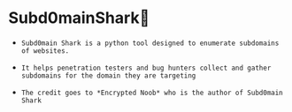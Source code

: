 # Subd0mainShark🦈
* `Subd0main Shark is a python tool designed to enumerate subdomains of websites.`

* `It helps penetration testers and bug hunters collect and gather subdomains for the domain they are targeting`

* `The credit goes to *Encrypted Noob* who is the author of Subd0main Shark`
